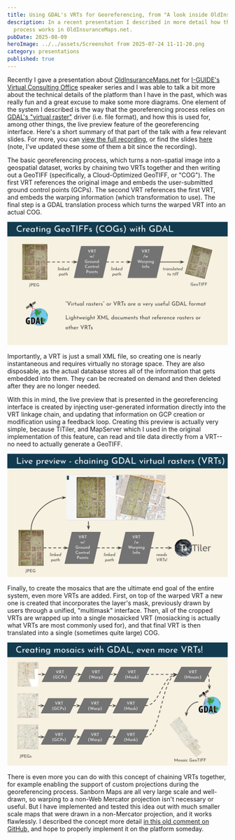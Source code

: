 ```yaml
---
title: Using GDAL's VRTs for Georeferencing, from "A look inside OldInsuranceMaps.net"
description: In a recent presentation I described in more detail how the warping
  process works in OldInsuranceMaps.net.
pubDate: 2025-08-09
heroImage: ../../assets/Screenshot from 2025-07-24 11-11-20.png
category: presentations
published: true
---
```

Recently I gave a presentation about [OldInsuranceMaps.net](http://OldInsuranceMaps.net) for [I-GUIDE's Virtual Consulting Office](https://i-guide.io/i-guide-vco/) speaker series and I was able to talk a bit more about the technical details of the platform than I have in the past, which was really fun and a great excuse to make some more diagrams. One element of the system I described is the way that the georeferencing process relies on [GDAL's "virtual raster"](https://gdal.org/en/stable/drivers/raster/vrt.html) driver (i.e. file format), and how this is used for, among other things, the live preview feature of the georeferencing interface. Here's a short summary of that part of the talk with a few relevant slides. For more, you can [view the full recording](https://i-guide.io/i-guide-vco/a-look-inside-oldinsurancemaps/), or find the slides [here](https://docs.google.com/presentation/d/1zv23HALxZ_3VP8ox3Mr089qDxOn4mNrO2zOKWKsseiA/edit?usp=sharing) (note, I've updated these some of them a bit since the recording).

The basic georeferencing process, which turns a non-spatial image into a geospatial dataset, works by chaining two VRTs together and then writing out a GeoTIFF (specifically, a Cloud-Optimized GeoTIFF, or "COG"). The first VRT references the original image and embeds the user-submitted ground control points (GCPs). The second VRT references the first VRT, and embeds the warping information (which transformation to use). The final step is a GDAL translation process which turns the warped VRT into an actual COG.

![](../../assets/Screenshot%20from%202025-08-09%2008-37-19.png)

Importantly, a VRT is just a small XML file, so creating one is nearly instantaneous and requires virtually no storage space. They are also disposable, as the actual database stores all of the information that gets embedded into them. They can be recreated on demand and then deleted after they are no longer needed.

With this in mind, the live preview that is presented in the georeferencing interface is created by injecting user-generated information directly into the VRT linkage chain, and updating that information on GCP creation or modification using a feedback loop. Creating this preview is actually very simple, because TiTiler, and MapServer which I used in the original implementation of this feature, can read and tile data directly from a VRT--no need to actually generate a GeoTIFF.

![](../../assets/Screenshot%20from%202025-08-09%2008-37-14.png)

Finally, to create the mosaics that are the ultimate end goal of the entire system, even more VRTs are added. First, on top of the warped VRT a new one is created that incorporates the layer's mask, previously drawn by users through a unified, "multimask" interface. Then, all of the cropped VRTs are wrapped up into a single mosaicked VRT (mosiacking is actually what VRTs are most commonly used for), and that final VRT is then translated into a single (sometimes quite large) COG.

![](../../assets/Screenshot%20from%202025-08-09%2008-11-35.png)

There is even more you can do with this concept of chaining VRTs together, for example enabling the support of custom projections during the georeferencing process. Sanborn Maps are all very large scale and well-drawn, so warping to a non-Web Mercator projection isn't necessary or useful. But I have implemented and tested this idea out with much smaller scale maps that were drawn in a non-Mercator projection, and it works flawlessly. I described the concept more detail [in this old comment on GitHub,](https://github.com/cogeotiff/rio-tiler/discussions/565#discussioncomment-5183218) and hope to properly implement it on the platform someday.